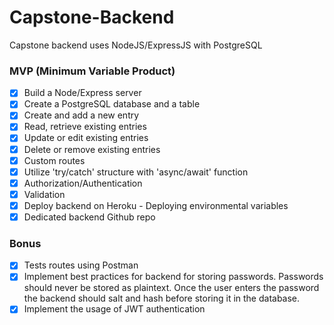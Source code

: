 # Capstone-Backend
Capstone backend uses NodeJS/ExpressJS with PostgreSQL
### MVP (Minimum Variable Product)
- [x] Build a Node/Express server
- [x] Create a PostgreSQL database and a table
- [x] Create and add a new entry
- [x] Read, retrieve existing entries
- [x] Update or edit existing entries
- [x] Delete or remove existing entries
- [x] Custom routes
- [x] Utilize 'try/catch' structure with 'async/await' function
- [x] Authorization/Authentication
- [x] Validation
- [x] Deploy backend on Heroku - Deploying environmental variables
- [x] Dedicated backend Github repo

### Bonus
- [x] Tests routes using Postman
- [x] Implement best practices for backend for storing passwords. Passwords should never be stored as plaintext. Once the user enters the password the backend should salt and hash before storing it in the database.
- [x] Implement the usage of JWT authentication
